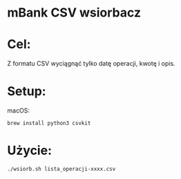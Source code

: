 # mBank CSV wsiorbacz

# Cel:

Z formatu CSV wyciągnąć tylko datę operacji, kwotę i opis.

# Setup:

macOS:
```
brew install python3 csvkit
```

# Użycie:

```
./wsiorb.sh lista_operacji-xxxx.csv
```
